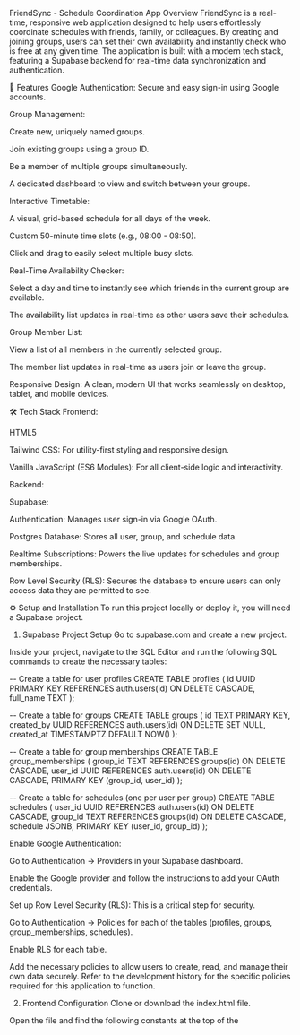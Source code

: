 FriendSync - Schedule Coordination App
Overview
FriendSync is a real-time, responsive web application designed to help users effortlessly coordinate schedules with friends, family, or colleagues. By creating and joining groups, users can set their own availability and instantly check who is free at any given time. The application is built with a modern tech stack, featuring a Supabase backend for real-time data synchronization and authentication.

🚀 Features
Google Authentication: Secure and easy sign-in using Google accounts.

Group Management:

Create new, uniquely named groups.

Join existing groups using a group ID.

Be a member of multiple groups simultaneously.

A dedicated dashboard to view and switch between your groups.

Interactive Timetable:

A visual, grid-based schedule for all days of the week.

Custom 50-minute time slots (e.g., 08:00 - 08:50).

Click and drag to easily select multiple busy slots.

Real-Time Availability Checker:

Select a day and time to instantly see which friends in the current group are available.

The availability list updates in real-time as other users save their schedules.

Group Member List:

View a list of all members in the currently selected group.

The member list updates in real-time as users join or leave the group.

Responsive Design: A clean, modern UI that works seamlessly on desktop, tablet, and mobile devices.

🛠️ Tech Stack
Frontend:

HTML5

Tailwind CSS: For utility-first styling and responsive design.

Vanilla JavaScript (ES6 Modules): For all client-side logic and interactivity.

Backend:

Supabase:

Authentication: Manages user sign-in via Google OAuth.

Postgres Database: Stores all user, group, and schedule data.

Realtime Subscriptions: Powers the live updates for schedules and group memberships.

Row Level Security (RLS): Secures the database to ensure users can only access data they are permitted to see.

⚙️ Setup and Installation
To run this project locally or deploy it, you will need a Supabase project.

1. Supabase Project Setup
Go to supabase.com and create a new project.

Inside your project, navigate to the SQL Editor and run the following SQL commands to create the necessary tables:

-- Create a table for user profiles
CREATE TABLE profiles (
  id UUID PRIMARY KEY REFERENCES auth.users(id) ON DELETE CASCADE,
  full_name TEXT
);

-- Create a table for groups
CREATE TABLE groups (
  id TEXT PRIMARY KEY,
  created_by UUID REFERENCES auth.users(id) ON DELETE SET NULL,
  created_at TIMESTAMPTZ DEFAULT NOW()
);

-- Create a table for group memberships
CREATE TABLE group_memberships (
  group_id TEXT REFERENCES groups(id) ON DELETE CASCADE,
  user_id UUID REFERENCES auth.users(id) ON DELETE CASCADE,
  PRIMARY KEY (group_id, user_id)
);

-- Create a table for schedules (one per user per group)
CREATE TABLE schedules (
  user_id UUID REFERENCES auth.users(id) ON DELETE CASCADE,
  group_id TEXT REFERENCES groups(id) ON DELETE CASCADE,
  schedule JSONB,
  PRIMARY KEY (user_id, group_id)
);

Enable Google Authentication:

Go to Authentication -> Providers in your Supabase dashboard.

Enable the Google provider and follow the instructions to add your OAuth credentials.

Set up Row Level Security (RLS): This is a critical step for security.

Go to Authentication -> Policies for each of the tables (profiles, groups, group_memberships, schedules).

Enable RLS for each table.

Add the necessary policies to allow users to create, read, and manage their own data securely. Refer to the development history for the specific policies required for this application to function.

2. Frontend Configuration
Clone or download the index.html file.

Open the file and find the following constants at the top of the <script type="module"> tag:

const SUPABASE_URL = 'YOUR_SUPABASE_URL'; 
const SUPABASE_ANON_KEY = 'YOUR_SUPABASE_ANON_KEY';

Replace the placeholder values with your own Supabase Project URL and anon public key. You can find these in your Supabase project's Settings -> API page.

Open the index.html file in your browser to run the application.
